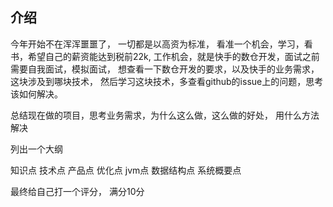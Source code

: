 ## 介绍

今年开始不在浑浑噩噩了， 一切都是以高资为标准，
看准一个机会，学习，看书，希望自己的薪资能达到税前22k, 
工作机会，就是快手的数仓开发，面试之前需要自我面试，模拟面试，
想查看一下数仓开发的要求，以及快手的业务需求，这块涉及到哪块技术，
然后学习这块技术，多查看github的issue上的问题，思考该如何解决。

总结现在做的项目，思考业务需求，为什么这么做，这么做的好处，
用什么方法解决

列出一个大纲

知识点
技术点
产品点
优化点
jvm点
数据结构点
系统概要点

最终给自己打一个评分， 满分10分

